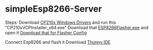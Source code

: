 ﻿# simpleEsp8266-Server

Steps:
Download <a href="/documents/public/software/CP210x_Windows_Drivers.zip" target="_self class=">CP210x Windows Drivers</a> and run this "CP210xVCPInstaller_x64.exe"
Download that <a href="https://github.com/nodemcu/nodemcu-flasher/blob/master/Win64/Release/ESP8266Flasher.exe">ESP8266Flasher.exe</a> and open it
<a href="https://www.youtube.com/redirect?event=video_description&amp;redir_token=QUFFLUhqbElEZEc2MUJDUm5CYVZJN0JlZl9kUnc3NUNMd3xBQ3Jtc0tuYW5KMFczZ2Nic3ZwaHFGR3ZIeFl6bEo0WVBQY29HU1plNzJPb3Q0bnQxcjNpWWVmLXV0cE5CTHFTZFpueGtBdHpmMUF1aXJpbzlMdGlqUWxiQ2wtMk5SLUVDUlFmVUk4UHA0NGlfb2Y0V09UbjJIWQ&amp;q=https%3A%2F%2Fgithub.com%2Fitsbhupendrasingh%2FESP32-Factory-Reset-S2-and-bootloader%2Fraw%2FMaster%2FAIThinker_ESP8266_8Mbit_v1.5.4.1.bin&amp;v=2ah2nFwzAyo"  target="_blank">Download that for Flasher Config</a>

Connect Esp8266 and flash it
Download <a href="https://thonny.org/">Thonny IDE</a>

